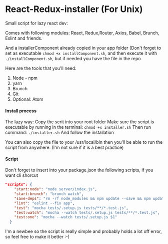 # React-Redux-installer (For Unix)

Small script for lazy react dev:

Comes with following modules:
React, Redux,Router, Axios, Babel, Brunch, Eslint and friends.

And a installerComponent already copied in your app folder (Don't forget to set as executable ``` chmod +x installComponent.sh ```, and then execute it with ``` ./installComponent.sh ```, but if needed you have the file in the repo

Here are the tools that you'll need:
1. Node - npm
2. yarn 
3. Brunch
4. Git
5. Optional: Atom

#### Install process

The lazy way:
  Copy the scrit into your root folder
  Make sure the script is executable by running in the terminal: ``` chmod +x installer.sh ```
  Then run command: ``` ./installer.sh ```
  And follow the installation

You can also copy the file to your /usr/local/bin then you'll be able to run the script from anywhere. (I'm not sure if it is a best practice)


#### Script

Don't forget to insert into your package.json the following scripts, if you want cli shorcut
```json
"scripts": {
    "start:node": "node server/index.js",
    "start:brunch": "brunch watch",
    "save-deps": "rm -rf node_modules && npm update --save && npm update --save-dev",
    "lint": "eslint --fix app",
    "test": "mocha tests/.setup.js tests/**/*.test.js",
    "test:watch": "mocha --watch tests/.setup.js tests/**/*.test.js",
    "test:one": "mocha --watch tests/.setup.js $1"
  }
  ```
I'm a newbee so the script is really simple and probably holds a lot off error, so feel free to make it better :-)
